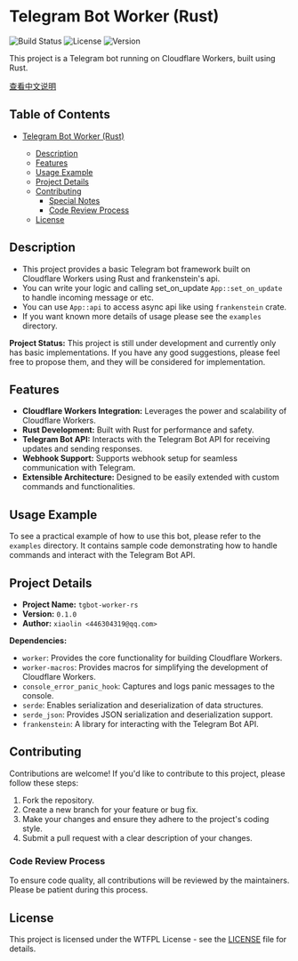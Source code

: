 # Telegram Bot Worker (Rust)

![Build Status](https://img.shields.io/badge/build-passing-brightgreen)
![License](https://img.shields.io/badge/license-WTFPL-blue)
![Version](https://img.shields.io/badge/version-0.1.0-orange)

This project is a Telegram bot running on Cloudflare Workers, built using Rust.

[查看中文说明](README_ZH.md)

## Table of Contents

- [Telegram Bot Worker (Rust)](#telegram-bot-worker-rust)

    - [Description](#description)
    - [Features](#features)
    - [Usage Example](#usage-example)
    - [Project Details](#project-details)
    - [Contributing](#contributing)
        - [Special Notes](#special-notes)
        - [Code Review Process](#code-review-process)
    - [License](#license)

## Description

- This project provides a basic Telegram bot framework built on Cloudflare Workers
  using Rust and frankenstein's api.
- You can write your logic and calling set_on_update `App::set_on_update` to handle incoming message or etc.
- You can use `App::api` to access async api like using `frankenstein` crate.
- If you want known more details of usage please see the `examples` directory.

**Project Status:** This project is still under development and currently only has basic implementations. If you have
any good suggestions, please feel free to propose them, and they will be considered for implementation.

## Features

- **Cloudflare Workers Integration:** Leverages the power and scalability of
  Cloudflare Workers.
- **Rust Development:** Built with Rust for performance and safety.
- **Telegram Bot API:** Interacts with the Telegram Bot API for receiving
  updates and sending responses.
- **Webhook Support:** Supports webhook setup for seamless communication with
  Telegram.
- **Extensible Architecture:** Designed to be easily extended with custom
  commands and functionalities.

## Usage Example

To see a practical example of how to use this bot, please refer to the `examples` directory. It contains sample code
demonstrating how to handle commands and interact with the Telegram Bot API.

## Project Details

- **Project Name:** `tgbot-worker-rs`
- **Version:** `0.1.0`
- **Author:** `xiaolin <446304319@qq.com>`

**Dependencies:**

- `worker`: Provides the core functionality for building Cloudflare Workers.
- `worker-macros`: Provides macros for simplifying the development of Cloudflare
  Workers.
- `console_error_panic_hook`: Captures and logs panic messages to the console.
- `serde`: Enables serialization and deserialization of data structures.
- `serde_json`: Provides JSON serialization and deserialization support. 
- `frankenstein`: A library for interacting with the Telegram Bot API.

## Contributing

Contributions are welcome! If you'd like to contribute to this project, please
follow these steps:

1. Fork the repository.
2. Create a new branch for your feature or bug fix.
3. Make your changes and ensure they adhere to the project's coding style.
4. Submit a pull request with a clear description of your changes.

### Code Review Process

To ensure code quality, all contributions will be reviewed by the maintainers.
Please be patient during this process.

## License

This project is licensed under the WTFPL License - see the [LICENSE](LICENSE)
file for details.
